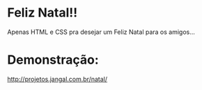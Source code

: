 Feliz Natal!!
=====
Apenas HTML e CSS pra desejar um Feliz Natal para os amigos...


Demonstração:
=====
http://projetos.jangal.com.br/natal/
